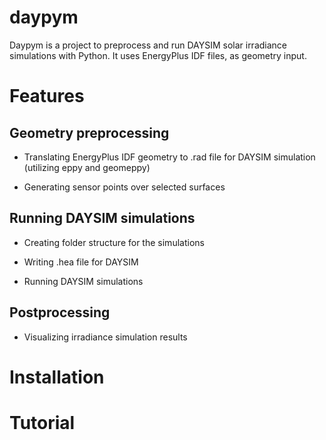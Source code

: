 # daypym
Daypym is a project to preprocess and run DAYSIM solar irradiance simulations with Python. It uses EnergyPlus IDF files, as geometry input.

# Features

## Geometry preprocessing

* Translating EnergyPlus IDF geometry to .rad file for DAYSIM simulation (utilizing eppy and geomeppy)

* Generating sensor points over selected surfaces

## Running DAYSIM simulations

* Creating folder structure for the simulations

* Writing .hea file for DAYSIM

* Running DAYSIM simulations

## Postprocessing

* Visualizing irradiance simulation results

# Installation

# Tutorial

